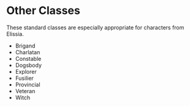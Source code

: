 # Other Classes

These standard classes are especially appropriate for characters from Elissia.

  - Brigand
  - Charlatan
  - Constable
  - Dogsbody
  - Explorer
  - Fusilier
  - Provincial
  - Veteran
  - Witch


